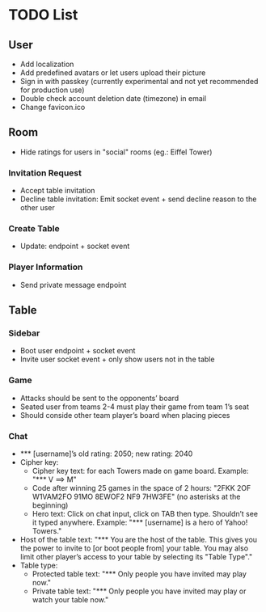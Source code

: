 # TODO List

## User

- Add localization
- Add predefined avatars or let users upload their picture
- Sign in with passkey (currently experimental and not yet recommended for production use)
- Double check account deletion date (timezone) in email
- Change favicon.ico

## Room

- Hide ratings for users in "social" rooms (eg.: Eiffel Tower)

### Invitation Request

- Accept table invitation
- Decline table invitation: Emit socket event + send decline reason to the other user

### Create Table

- Update: endpoint + socket event

### Player Information

- Send private message endpoint

## Table

### Sidebar

- Boot user endpoint + socket event
- Invite user socket event + only show users not in the table

### Game

- Attacks should be sent to the opponents’ board
- Seated user from teams 2-4 must play their game from team 1’s seat
- Should conside other team player’s board when placing pieces

### Chat

- \*\*\* [username]’s old rating: 2050; new rating: 2040
- Cipher key:
  - Cipher key text: for each Towers made on game board. Example: "\*\*\* V ==> M"
  - Code after winning 25 games in the space of 2 hours: "2FKK 2OF W1VAM2FO 91MO 8EWOF2 NF9 7HW3FE" (no asterisks at the beginning)
  - Hero text: Click on chat input, click on TAB then type. Shouldn’t see it typed anywhere. Example: "\*\*\* [username] is a hero of Yahoo! Towers."
- Host of the table text: "\*\*\* You are the host of the table. This gives you the power to invite to [or boot people from] your table. You may also limit other player’s access to your table by selecting its "Table Type"."
- Table type:
  - Protected table text: "\*\*\* Only people you have invited may play now."
  - Private table text: "\*\*\* Only people you have invited may play or watch your table now."
